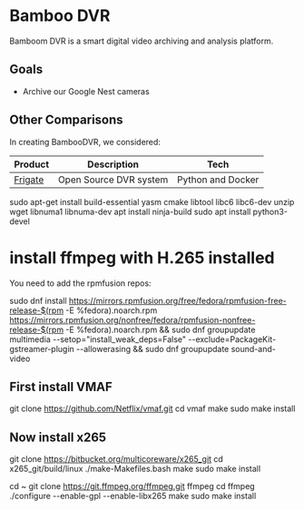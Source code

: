 # Bamboo DVR
Bamboom DVR is a smart digital video archiving and analysis platform.

## Goals
* Archive our Google Nest cameras

## Other Comparisons
In creating BambooDVR, we considered:

|Product|Description|Tech|
|---|---|---|
|[Frigate]([url](https://frigate.video)https://frigate.video)|Open Source DVR system|Python and Docker|

sudo apt-get install build-essential yasm cmake libtool libc6 libc6-dev unzip wget libnuma1 libnuma-dev
apt install ninja-build
sudo apt install python3-devel




# install ffmpeg with H.265 installed

You need to add the rpmfusion repos:

sudo dnf install https://mirrors.rpmfusion.org/free/fedora/rpmfusion-free-release-$(rpm -E %fedora).noarch.rpm https://mirrors.rpmfusion.org/nonfree/fedora/rpmfusion-nonfree-release-$(rpm -E %fedora).noarch.rpm && sudo dnf groupupdate multimedia --setop="install_weak_deps=False" --exclude=PackageKit-gstreamer-plugin --allowerasing && sudo dnf groupupdate sound-and-video

## First install VMAF

git clone https://github.com/Netflix/vmaf.git
cd vmaf
make
sudo make install

## Now install x265

git clone https://bitbucket.org/multicoreware/x265_git
cd x265_git/build/linux
./make-Makefiles.bash
make
sudo make install

cd ~
git clone https://git.ffmpeg.org/ffmpeg.git ffmpeg
cd ffmpeg
./configure --enable-gpl --enable-libx265
make
sudo make install
